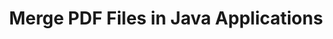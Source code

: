 ---
############################# Static ############################
layout: "autogen"
draft: false
path: "merger/java/pdf/"
otherformats: BMP CSV DOC DOCM DOCX DOT DOTM DOTX EPUB Excel HTML Image MHT MHTML ODP ODS ODT OTP OTT PNG POTM POTX PPS PPSM PPSX PPT PPTM PPTX PS RTF TEX TIF TIFF TSV TXT VDX Visio VSDM VSDX VSSX VSSM VSTM VSTX VSX VTX Web Word Worksheet XLAM XLS XLSB XLSM XLSX XLT XLTM XLTX XPS

############################# Head ############################
head_title: "Merge PDF Files via Java & J2SE Documents Merger API"
head_description: "Merge multiple PDF files into a single file using Java documents merger API with all data, style and formatting as the source documents."

############################# Header ############################
title: "Merge PDF Files in Java Applications"
description: "Merge multiple PDF files into a single file using Java documents merger API. Merge selected pages or page ranges from various source documents into a single resultant document with all data, style and formatting as the source documents."

############################# SubMenu ############################
submenu:
    enable: true

############################# About ############################
about:
    enable: true
    title: "GroupDocs.Merger for Java API"
    content: |
        GroupDocs.Merger for Java library offers a simple solution to safely merge & split between a wide range of document formats including PDF, Microsoft Office (Word, Excel, PowerPoint, OneNote), OpenDocument, HTML, images and many others within .NET applications. By adding just a few lines of the code, perform several document operations such as move, remove, rotate, swap, extract or change the orientation of pages within the documents. The documents merging API also supports previewing document pages as an image to analyse the document structure, formatting and content on the page.
        
        GroupDocs.Merger APIs are well supported on all major operating systems and Java versions including J2SE 7.0 (1.7), J2SE 8.0 (1.8) and Java 10.

############################# Steps ############################
steps:
    enable: true
    title_left: "Merge Two or More PDF Files in Java"
    content_left: |
        [GroupDocs.Merger](https://products.groupdocs.com/merger/java/) makes it easy for Java developers to merge multiple PDF files by implementing a few easy steps.

        *   Create an instance of **Merger** class and load PDF file.
        *   Call **Join** method of **Merger** class instance and load another PDF file.
        *   Call **Save** method of **Merger** class instance to save the merged document.
        
    title_right: "System Requirements"
    content_right: |
        Before executing the code example below, please make sure that you have the following prerequisites installed on your system.

        *   Operating Systems: Microsoft Windows, Linux, MacOS
        *   Development Environments: NetBeans, IntelliJ IDEA, Eclipse
        *   Frameworks: Java 7 (1.7) and above
        *   Download the latest version of GroupDocs.Merger for Java from [Maven](https://repository.groupdocs.com/webapp/#/artifacts/browse/tree/General/repo/com/groupdocs/groupdocs-merger)
        
    code: |
        ```java
        // Merge PDF files using GroupDocs.Merger for Java API
        // Instantiate Merger with input PDF document
        Merger merger = new Merger("input_1.pdf");
        
        // Call Join method of Merger class instance and pass second source document path
        merger.join("input_2.pdf");
            
        // Call Save method of Merger class instance to save merged document
        merger.save("merged-file.pdf");        
        ```        


demos:
    enable: true
        

about_formats:
    enable: true


more_formats:
    enable: true


back_to_top:
    enable: true
---